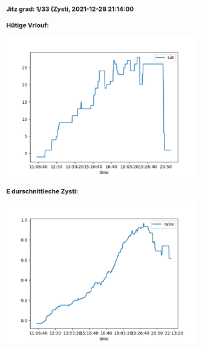 ### Jitz grad: 1/33 (Zysti, 2021-12-28 21:14:00

### Hütige Vrlouf:
![Graph](Today.png)

### E durschnittleche Zysti:
![Graph](Zysti.png)